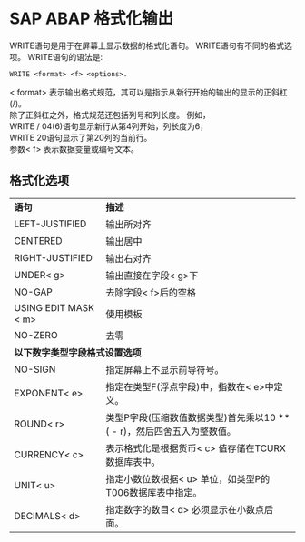 SAP ABAP 格式化输出
=========
WRITE语句是用于在屏幕上显示数据的格式化语句。 WRITE语句有不同的格式选项。 WRITE语句的语法是:
```
WRITE <format> <f> <options>.
```
< format> 表示输出格式规范，其可以是指示从新行开始的输出的显示的正斜杠(/)。 <br>
除了正斜杠之外，格式规范还包括列号和列长度。 例如，<br>
WRITE / 04(6)语句显示新行从第4列开始，列长度为6，<br>
WRITE 20语句显示了第20列的当前行。<br>
参数< f> 表示数据变量或编号文本。

## 格式化选项
<table>
   <tr>
      <td><b>语句</b></td>
      <td><b>描述</b></td>
   </tr>
   <tr>
      <td>LEFT-JUSTIFIED</td>
      <td>输出所对齐</td>
   </tr>
   <tr>
      <td>CENTERED</td>
      <td>输出居中</td>
   </tr>
   <tr>
      <td>RIGHT-JUSTIFIED</td>
      <td>输出右对齐</td>
   </tr>
   <tr>
      <td>UNDER< g></td>
      <td>输出直接在字段< g>下</td>
   </tr>
   <tr>
      <td>NO-GAP</td>
      <td>去除字段< f>后的空格</td>
   </tr>
   <tr>
      <td>USING EDIT MASK < m></td>
      <td>使用模板</td>
   </tr>
   <tr>
      <td>NO-ZERO</td>
      <td>去零</td>
   </tr>
   <tr>
      <td colspan="2"><b>以下数字类型字段格式设置选项</b></td>      
   </tr>
   <tr>
      <td>NO-SIGN</td>
      <td>指定屏幕上不显示前导符号。</td>
   </tr>
   <tr>
      <td>EXPONENT< e></td>
      <td>指定在类型F(浮点字段)中，指数在< e>中定义。</td>
   </tr>
   <tr>
      <td>ROUND< r></td>
      <td>类型P字段(压缩数值数据类型)首先乘以10 **( - r)，然后四舍五入为整数值。</td>
   </tr>
   <tr>
      <td>CURRENCY< c></td>
      <td>表示格式化是根据货币< c> 值存储在TCURX数据库表中。</td>
   </tr>
   <tr>
      <td>UNIT< u></td>
      <td>指定小数位数根据< u> 单位，如类型P的T006数据库表中指定。</td>
   </tr>
   <tr>
      <td>DECIMALS< d></td>
      <td>指定数字的数目< d> 必须显示在小数点后面。</td>
   </tr>
</table>